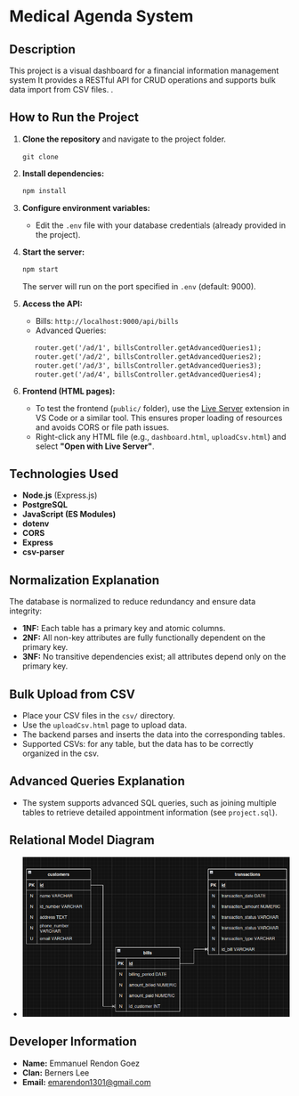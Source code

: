 # Medical Agenda System

## Description
This project is a visual dashboard for a financial information management system It provides a RESTful API for CRUD operations and supports bulk data import from CSV files. .

## How to Run the Project
1. **Clone the repository** and navigate to the project folder.

   ```git clone ```
2. **Install dependencies:**
   ```bash
   npm install
   ```
3. **Configure environment variables:**
   - Edit the `.env` file with your database credentials (already provided in the project).
4. **Start the server:**
   ```bash
   npm start
   ```
   The server will run on the port specified in `.env` (default: 9000).
5. **Access the API:**
   - Bills: `http://localhost:9000/api/bills`
   - Advanced Queries: 
   ```
      router.get('/ad/1', billsController.getAdvancedQueries1);
      router.get('/ad/2', billsController.getAdvancedQueries2);
      router.get('/ad/3', billsController.getAdvancedQueries3);
      router.get('/ad/4', billsController.getAdvancedQueries4);
   ```

6. **Frontend (HTML pages):**
   - To test the frontend (`public/` folder), use the [Live Server](https://marketplace.visualstudio.com/items?itemName=ritwickdey.LiveServer) extension in VS Code or a similar tool. This ensures proper loading of resources and avoids CORS or file path issues.
   - Right-click any HTML file (e.g., `dashboard.html`, `uploadCsv.html`) and select **"Open with Live Server"**.

## Technologies Used
- **Node.js** (Express.js)
- **PostgreSQL**
- **JavaScript (ES Modules)**
- **dotenv**
- **CORS**
- **Express**
- **csv-parser**

## Normalization Explanation
The database is normalized to reduce redundancy and ensure data integrity:
- **1NF:** Each table has a primary key and atomic columns.
- **2NF:** All non-key attributes are fully functionally dependent on the primary key.
- **3NF:** No transitive dependencies exist; all attributes depend only on the primary key.

## Bulk Upload from CSV
- Place your CSV files in the `csv/` directory.
- Use the `uploadCsv.html` page to upload data.
- The backend parses and inserts the data into the corresponding tables.
- Supported CSVs: for any table, but the data has to be correctly organized in the csv.

## Advanced Queries Explanation
- The system supports advanced SQL queries, such as joining multiple tables to retrieve detailed appointment information (see `project.sql`).

## Relational Model Diagram

- ![Relational Model](./Relational%20Model.png)

## Developer Information
- **Name:** Emmanuel Rendon Goez
- **Clan:** Berners Lee
- **Email:** emarendon1301@gmail.com



